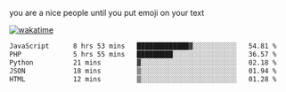 you are a nice people until you put emoji on your text

[![wakatime](https://wakatime.com/badge/user/87646243-158a-4241-a3cb-668e1fa2dbb8.svg)](https://wakatime.com/@87646243-158a-4241-a3cb-668e1fa2dbb8)
<!--START_SECTION:waka-->

```txt
JavaScript      8 hrs 53 mins   █████████████▓░░░░░░░░░░░   54.81 %
PHP             5 hrs 55 mins   █████████░░░░░░░░░░░░░░░░   36.57 %
Python          21 mins         ▓░░░░░░░░░░░░░░░░░░░░░░░░   02.18 %
JSON            18 mins         ▒░░░░░░░░░░░░░░░░░░░░░░░░   01.94 %
HTML            12 mins         ▒░░░░░░░░░░░░░░░░░░░░░░░░   01.28 %
```

<!--END_SECTION:waka-->

